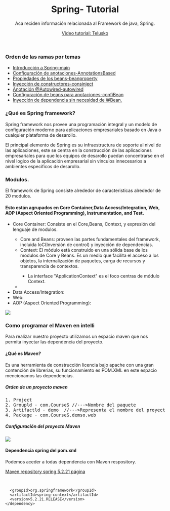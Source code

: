 <header>
<h1>Spring- Tutorial</h1>
<p>Aca reciden información relacionada al Framework de java, Spring.</p>
<a href="https://www.youtube.com/watch?v=If1Lw4pLLEo&t=2813s&ab_channel=Telusko">Video tutorial: Telusko</a>
</header>
<section>
<h3>Orden de las ramas por temas</h3>
<ul>
<li><a href="https://github.com/Dearone13/Spring">Introducción a Spring-main</a></li>
<li><a href="https://github.com/Dearone13/Spring/tree/AnnotationsBased">Configuración de anotaciones-AnnotationsBased </a></li>
<li><a href="https://github.com/Dearone13/Spring/tree/beanproperty">Propiedades de los beans-beanproperty</a></li>
<li><a href="https://github.com/Dearone13/Spring/tree/consinject">Inyección de constructores-consinject</a></li>
<li><a href="https://github.com/Dearone13/Spring/tree/autowired">Anotación @Autowired-autowired</a></li>
<li><a href="https://github.com/Dearone13/Spring/tree/confiBean">Configuración de beans para anotaciones-confiBean</a></li>
<li><a href="https://github.com/Dearone13/Spring-Core/tree/SpringcoreAnno">Inyección de dependencia sin necesidad de @Bean.</a></li>
</ul>
</section>
<section>
<article>
<h3>¿Qué es Spring framework?</h3>
<p>Spring framework nos provee una programación integral y un modelo de configuración moderno para aplicaciones empresariales 
basado en Java o cualquier plataforma de desarollo.</p>

<p>El principal elemento de Spring es su infraestructura de soporte al nivel de las aplicaciones, este se centra en la construcción
de las aplicaciones empresariales para que los equipos de desarollo puedan concentrarse en el nivel logico de la aplicación empresarial sin vinculos
innecesarios a ambientes especificos de desarollo. </p>
<h3>Modulos.</h3>
<p>El framework de Spring consiste alrededor de caracteristicas alrededor de 20 modulos. </p>
<h4>Esto están agrupados en Core Container,Data Access/Integration, Web, AOP (Aspect Oriented Programming), Instrumentation, and Test.</h4>
<ul>

<li>Core Container: Consiste en el Core,Beans, Context, y expresión del lenguaje de modulos.</li>
<ul> 
<li>Core and Beans: proveen las partes fundamentales del framework, incluida IoC(Inversión de control) y inyección de dependencias.</li>
<li>Context: El módulo está construido en una sólida base de los modulos de Core y Beans. Es un medio que facilita el acceso a los objetos, la internalización de paquetes, carga de recursos y transparencia de contextos.</li>
<ul>
<li>La  interface "ApplicationContext" es el foco centras de módulo Context.</li>
</ul>
<li></li>
</ul>
<li>Data Access/Integration:</li>
<li>Web:</li>
<li> AOP (Aspect Oriented Programming):</li>

</ul>
<a><img src="https://docs.spring.io/spring-framework/docs/3.2.x/spring-framework-reference/html/images/spring-overview.png"></a>

</article>
</section>
<section>
<h3>Como programar el Maven en intelli</h3>
<p>Para realizar nuestro proyecto utilizamos un espacio maven que nos 
permita inyectar las dependencia del proyecto.</p>
<h4>¿Qué es Maven?</h4>
<p>Es una herramienta de construcción licencia bajo apache con una gran contención de librerias, su funcionamiento es POM.XML
en este espacio mencionamos las dependencias.</p>
<h5>Orden de un proyecto maven</h5>
<pre>1. Project
2. Groupld - com.CourseS //--->Nombre del paquete
3. Artifactld - demo  //--->Representa el nombre del proyecto
4. Package - com.CourseS.demso.web
</pre>
<h5>Configuración del proyecto Maven</h5>
<a href="https://i.imgur.com/1aJwChH.png"><img src="https://i.imgur.com/1aJwChH.png"></a>
<h4>Dependencia spring del pom.xml</h4>
<p>Podemos aceder a todas dependencia con Maven respository.</p>
<a href="https://mvnrepository.com/artifact/org.springframework/spring-context/5.2.21.RELEASE">Maven repository spring 5.2.21 página</a>
<pre >


      <groupId>org.springframework</groupId>
      <artifactId>spring-context</artifactId>
      <version>5.2.21.RELEASE</version>
    </dependency>


</pre>


</section>
